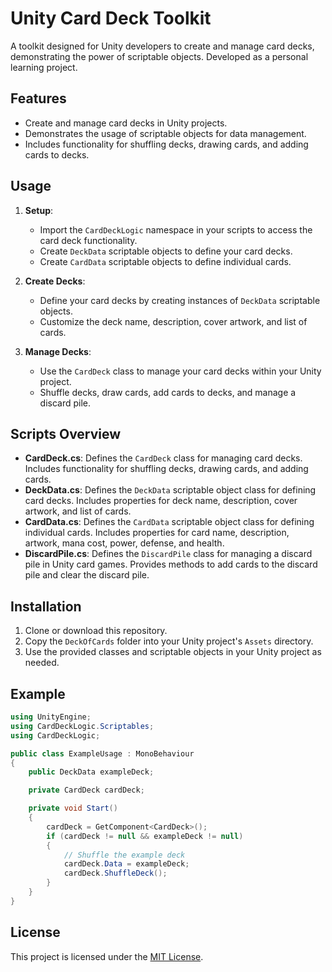 # Unity Card Deck Toolkit

A toolkit designed for Unity developers to create and manage card decks, demonstrating the power of scriptable objects. Developed as a personal learning project.

## Features

- Create and manage card decks in Unity projects.
- Demonstrates the usage of scriptable objects for data management.
- Includes functionality for shuffling decks, drawing cards, and adding cards to decks.

## Usage

1. **Setup**:
   - Import the `CardDeckLogic` namespace in your scripts to access the card deck functionality.
   - Create `DeckData` scriptable objects to define your card decks.
   - Create `CardData` scriptable objects to define individual cards.

2. **Create Decks**:
   - Define your card decks by creating instances of `DeckData` scriptable objects.
   - Customize the deck name, description, cover artwork, and list of cards.

3. **Manage Decks**:
   - Use the `CardDeck` class to manage your card decks within your Unity project.
   - Shuffle decks, draw cards, add cards to decks, and manage a discard pile.

## Scripts Overview

- **CardDeck.cs**: Defines the `CardDeck` class for managing card decks. Includes functionality for shuffling decks, drawing cards, and adding cards.
- **DeckData.cs**: Defines the `DeckData` scriptable object class for defining card decks. Includes properties for deck name, description, cover artwork, and list of cards.
- **CardData.cs**: Defines the `CardData` scriptable object class for defining individual cards. Includes properties for card name, description, artwork, mana cost, power, defense, and health.
- **DiscardPile.cs**: Defines the `DiscardPile` class for managing a discard pile in Unity card games. Provides methods to add cards to the discard pile and clear the discard pile.

## Installation

1. Clone or download this repository.
2. Copy the `DeckOfCards` folder into your Unity project's `Assets` directory.
3. Use the provided classes and scriptable objects in your Unity project as needed.

## Example

```csharp
using UnityEngine;
using CardDeckLogic.Scriptables;
using CardDeckLogic;

public class ExampleUsage : MonoBehaviour
{
    public DeckData exampleDeck;

    private CardDeck cardDeck;

    private void Start()
    {
        cardDeck = GetComponent<CardDeck>();
        if (cardDeck != null && exampleDeck != null)
        {
            // Shuffle the example deck
            cardDeck.Data = exampleDeck;
            cardDeck.ShuffleDeck();
        }
    }
}
```

## License

This project is licensed under the [MIT License](LICENSE).
